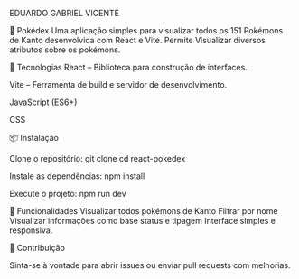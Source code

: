 EDUARDO GABRIEL VICENTE

📝 Pokédex
Uma aplicação simples para visualizar todos os 151 Pokémons de Kanto desenvolvida com React e Vite.
Permite Visualizar diversos atributos sobre os pokémons.

🚀 Tecnologias
React
 – Biblioteca para construção de interfaces.

Vite
 – Ferramenta de build e servidor de desenvolvimento.

JavaScript (ES6+)

CSS

📦 Instalação

Clone o repositório:
git clone 
cd react-pokedex


Instale as dependências:
npm install


Execute o projeto:
npm run dev


🎯 Funcionalidades
Visualizar todos pokémons de Kanto
Filtrar por nome
Visualizar informações como base status e tipagem
Interface simples e responsiva.



🤝 Contribuição

Sinta-se à vontade para abrir issues ou enviar pull requests com melhorias.